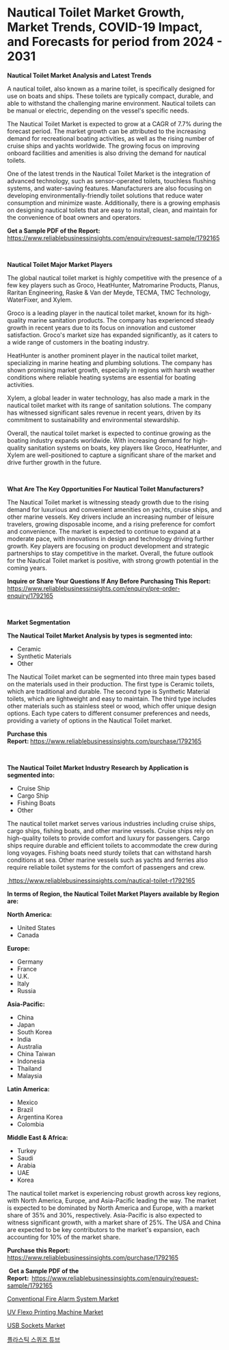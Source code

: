 <p><h1>Nautical Toilet Market Growth, Market Trends, COVID-19 Impact, and Forecasts for period from 2024 - 2031</h1></p><p><strong>Nautical Toilet Market Analysis and Latest Trends</strong></p>
<p><p>A nautical toilet, also known as a marine toilet, is specifically designed for use on boats and ships. These toilets are typically compact, durable, and able to withstand the challenging marine environment. Nautical toilets can be manual or electric, depending on the vessel's specific needs.</p><p>The Nautical Toilet Market is expected to grow at a CAGR of 7.7% during the forecast period. The market growth can be attributed to the increasing demand for recreational boating activities, as well as the rising number of cruise ships and yachts worldwide. The growing focus on improving onboard facilities and amenities is also driving the demand for nautical toilets.</p><p>One of the latest trends in the Nautical Toilet Market is the integration of advanced technology, such as sensor-operated toilets, touchless flushing systems, and water-saving features. Manufacturers are also focusing on developing environmentally-friendly toilet solutions that reduce water consumption and minimize waste. Additionally, there is a growing emphasis on designing nautical toilets that are easy to install, clean, and maintain for the convenience of boat owners and operators.</p></p>
<p><strong>Get a Sample PDF of the Report:&nbsp;</strong> <a href="https://www.reliablebusinessinsights.com/enquiry/request-sample/1792165">https://www.reliablebusinessinsights.com/enquiry/request-sample/1792165</a></p>
<p>&nbsp;</p>
<p><strong>Nautical Toilet Major Market Players</strong></p>
<p><p>The global nautical toilet market is highly competitive with the presence of a few key players such as Groco, HeatHunter, Matromarine Products, Planus, Raritan Engineering, Raske & Van der Meyde, TECMA, TMC Technology, WaterFixer, and Xylem.</p><p>Groco is a leading player in the nautical toilet market, known for its high-quality marine sanitation products. The company has experienced steady growth in recent years due to its focus on innovation and customer satisfaction. Groco's market size has expanded significantly, as it caters to a wide range of customers in the boating industry.</p><p>HeatHunter is another prominent player in the nautical toilet market, specializing in marine heating and plumbing solutions. The company has shown promising market growth, especially in regions with harsh weather conditions where reliable heating systems are essential for boating activities.</p><p>Xylem, a global leader in water technology, has also made a mark in the nautical toilet market with its range of sanitation solutions. The company has witnessed significant sales revenue in recent years, driven by its commitment to sustainability and environmental stewardship.</p><p>Overall, the nautical toilet market is expected to continue growing as the boating industry expands worldwide. With increasing demand for high-quality sanitation systems on boats, key players like Groco, HeatHunter, and Xylem are well-positioned to capture a significant share of the market and drive further growth in the future.</p></p>
<p>&nbsp;</p>
<p><strong>What Are The Key Opportunities For Nautical Toilet Manufacturers?</strong></p>
<p><p>The Nautical Toilet market is witnessing steady growth due to the rising demand for luxurious and convenient amenities on yachts, cruise ships, and other marine vessels. Key drivers include an increasing number of leisure travelers, growing disposable income, and a rising preference for comfort and convenience. The market is expected to continue to expand at a moderate pace, with innovations in design and technology driving further growth. Key players are focusing on product development and strategic partnerships to stay competitive in the market. Overall, the future outlook for the Nautical Toilet market is positive, with strong growth potential in the coming years.</p></p>
<p><strong>Inquire or Share Your Questions If Any Before Purchasing This Report:</strong> <a href="https://www.reliablebusinessinsights.com/enquiry/pre-order-enquiry/1792165">https://www.reliablebusinessinsights.com/enquiry/pre-order-enquiry/1792165</a></p>
<p>&nbsp;</p>
<p><strong>Market Segmentation</strong></p>
<p><strong>The Nautical Toilet Market Analysis by types is segmented into:</strong></p>
<p><ul><li>Ceramic</li><li>Synthetic Materials</li><li>Other</li></ul></p>
<p><p>The Nautical Toilet market can be segmented into three main types based on the materials used in their production. The first type is Ceramic toilets, which are traditional and durable. The second type is Synthetic Material toilets, which are lightweight and easy to maintain. The third type includes other materials such as stainless steel or wood, which offer unique design options. Each type caters to different consumer preferences and needs, providing a variety of options in the Nautical Toilet market.</p></p>
<p><strong>Purchase this Report:&nbsp;</strong><a href="https://www.reliablebusinessinsights.com/purchase/1792165">https://www.reliablebusinessinsights.com/purchase/1792165</a></p>
<p>&nbsp;</p>
<p><strong>The Nautical Toilet Market Industry Research by Application is segmented into:</strong></p>
<p><ul><li>Cruise Ship</li><li>Cargo Ship</li><li>Fishing Boats</li><li>Other</li></ul></p>
<p><p>The nautical toilet market serves various industries including cruise ships, cargo ships, fishing boats, and other marine vessels. Cruise ships rely on high-quality toilets to provide comfort and luxury for passengers. Cargo ships require durable and efficient toilets to accommodate the crew during long voyages. Fishing boats need sturdy toilets that can withstand harsh conditions at sea. Other marine vessels such as yachts and ferries also require reliable toilet systems for the comfort of passengers and crew.</p></p>
<p><a href="https://www.reliablebusinessinsights.com/nautical-toilet-r1792165">&nbsp;https://www.reliablebusinessinsights.com/nautical-toilet-r1792165</a></p>
<p><strong>In terms of Region, the Nautical Toilet Market Players available by Region are:</strong></p>
<p>
    <p> <strong> North America: </strong>
        <ul>
            <li>United States</li>
            <li>Canada</li>
        </ul>
        </p> 
    <p> <strong> Europe: </strong>
        <ul>
            <li>Germany</li>
            <li>France</li>
            <li>U.K.</li>
            <li>Italy</li>
            <li>Russia</li>
        </ul>
        </p> 
    <p> <strong> Asia-Pacific: </strong>
        <ul>
            <li>China</li>
            <li>Japan</li>
            <li>South Korea</li>
            <li>India</li>
            <li>Australia</li>
            <li>China Taiwan</li>
            <li>Indonesia</li>
            <li>Thailand</li>
            <li>Malaysia</li>
        </ul>
        </p> 
    <p> <strong> Latin America: </strong>
        <ul>
            <li>Mexico</li>
            <li>Brazil</li>
            <li>Argentina Korea</li>
            <li>Colombia</li>
        </ul>
        </p> 
    <p> <strong> Middle East & Africa: </strong>
        <ul>
            <li>Turkey</li>
            <li>Saudi</li>
            <li>Arabia</li>
            <li>UAE</li>
            <li>Korea</li>
        </ul>
    </p>
    </p>
<p><p>The nautical toilet market is experiencing robust growth across key regions, with North America, Europe, and Asia-Pacific leading the way. The market is expected to be dominated by North America and Europe, with a market share of 35% and 30%, respectively. Asia-Pacific is also expected to witness significant growth, with a market share of 25%. The USA and China are expected to be key contributors to the market's expansion, each accounting for 10% of the market share.</p></p>
<p><strong>Purchase this Report: </strong><a href="https://www.reliablebusinessinsights.com/purchase/1792165">https://www.reliablebusinessinsights.com/purchase/1792165</a></p>
<p>&nbsp;<strong>Get a Sample PDF of the Report:&nbsp;&nbsp;</strong><a href="https://www.reliablebusinessinsights.com/enquiry/request-sample/1792165">https://www.reliablebusinessinsights.com/enquiry/request-sample/1792165</a></p>
<p><strong></strong></p>
<p><p><a href="https://www.linkedin.com/pulse/conventional-fire-alarm-system-market-size-segmentation-trends-8yuyc">Conventional Fire Alarm System Market</a></p><p><a href="https://github.com/mdmisese/Market-Research-Report-List-1/blob/main/uv-flexo-printing-machine-market.md">UV Flexo Printing Machine Market</a></p><p><a href="https://www.linkedin.com/pulse/usb-sockets-market-size-segmentation-trends-growth-analysis-0wy3f">USB Sockets Market</a></p><p><a href="https://github.com/durgin521/Market-Research-Report-List-2/blob/main/8241462169273.md">플라스틱 스퀴즈 튜브</a></p></p>
